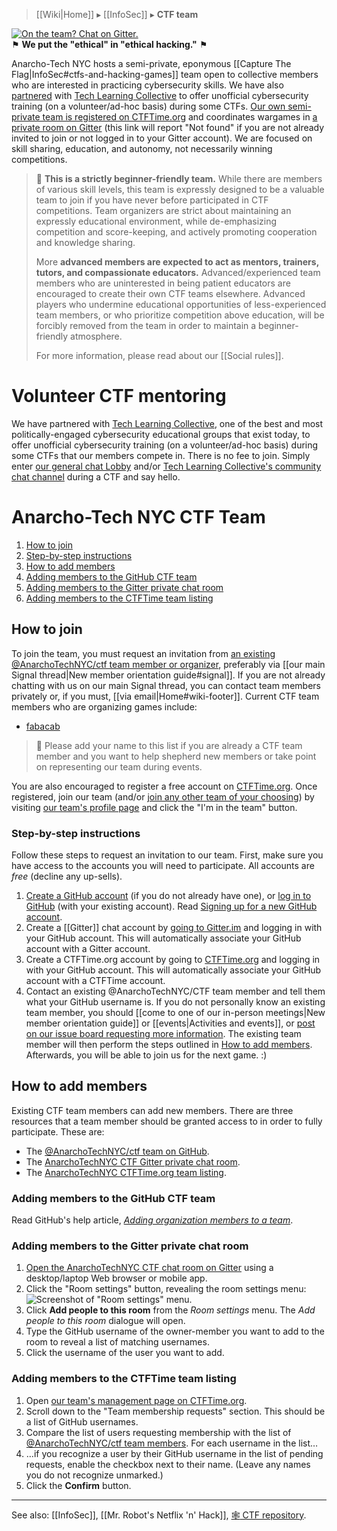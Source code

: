 > [[Wiki|Home]] ▸ [[InfoSec]] ▸ **CTF team**

[![On the team? Chat on Gitter.](https://badges.gitter.im/AnarchoTechNYC/CTF.svg)](https://gitter.im/AnarchoTechNYC/CTF)  
⚑ **We put the "ethical" in "ethical hacking."** ⚑

Anarcho-Tech NYC hosts a semi-private, eponymous [[Capture The Flag|InfoSec#ctfs-and-hacking-games]] team open to collective members who are interested in practicing cybersecurity skills. We have also [partnered](#volunteer-ctf-mentoring) with [Tech Learning Collective](https://techlearningcollective.com/) to offer unofficial cybersecurity training (on a volunteer/ad-hoc basis) during some CTFs. [Our own semi-private team is registered on CTFTime.org](https://ctftime.org/team/34635) and coordinates wargames in [a private room on Gitter](https://gitter.im/AnarchoTechNYC/CTF) (this link will report "Not found" if you are not already invited to join or not logged in to your Gitter account). We are focused on skill sharing, education, and autonomy, not necessarily winning competitions.

> 🔰 **This is a strictly beginner-friendly team.** While there are members of various skill levels, this team is expressly designed to be a valuable team to join if you have never before participated in CTF competitions. Team organizers are strict about maintaining an expressly educational environment, while de-emphasizing competition and score-keeping, and actively promoting cooperation and knowledge sharing.
> 
> More **advanced members are expected to act as mentors, trainers, tutors, and compassionate educators.** Advanced/experienced team members who are uninterested in being patient educators are encouraged to create their own CTF teams elsewhere. Advanced players who undermine educational opportunities of less-experienced team members, or who prioritize competition above education, will be forcibly removed from the team in order to maintain a beginner-friendly atmosphere.
> 
> For more information, please read about our [[Social rules]].

# Volunteer CTF mentoring

We have partnered with [Tech Learning Collective](https://techlearningcollective.com/), one of the best and most politically-engaged cybersecurity educational groups that exist today, to offer unofficial cybersecurity training (on a volunteer/ad-hoc basis) during some CTFs that our members compete in. There is no fee to join. Simply enter [our general chat Lobby](https://gitter.im/AnarchoTechNYC/Lobby) and/or [Tech Learning Collective's community chat channel](https://gitter.im/tech-learning-collective/community) during a CTF and say hello.

# Anarcho-Tech NYC CTF Team

1. [How to join](#how-to-join)
  1. [Step-by-step instructions](#step-by-step-instructions)
1. [How to add members](#how-to-add-members)
  1. [Adding members to the GitHub CTF team](#adding-members-to-the-github-ctf-team)
  1. [Adding members to the Gitter private chat room](#adding-members-to-the-gitter-private-chat-room)
  1. [Adding members to the CTFTime team listing](#adding-members-to-the-ctftime-team-listing)

## How to join

To join the team, you must request an invitation from [an existing @AnarchoTechNYC/ctf team member or organizer](https://github.com/orgs/AnarchoTechNYC/teams/ctf), preferably via [[our main Signal thread|New member orientation guide#signal]]. If you are not already chatting with us on our main Signal thread, you can contact team members privately or, if you must, [[via email|Home#wiki-footer]]. Current CTF team members who are organizing games include:

* [fabacab](https://github.com/fabacab)

> 📝 Please add your name to this list if you are already a CTF team member and you want to help shepherd new members or take point on representing our team during events.

You are also encouraged to register a free account on [CTFTime.org](https://ctftime.org/). Once registered, join our team (and/or [join any other team of your choosing](https://ctftime.org/faq/#team)) by visiting [our team's profile page](https://ctftime.org/team/34635) and click the "I'm in the team" button.

### Step-by-step instructions

Follow these steps to request an invitation to our team. First, make sure you have access to the accounts you will need to participate. All accounts are *free* (decline any up-sells).

1. [Create a GitHub account](https://github.com/join) (if you do not already have one), or [log in to GitHub](https://github.com/login) (with your existing account). Read [Signing up for a new GitHub account](https://help.github.com/articles/signing-up-for-a-new-github-account/).
1. Create a [[Gitter]] chat account by [going to Gitter.im](https://gitter.im/) and logging in with your GitHub account. This will automatically associate your GitHub account with a Gitter account.
1. Create a CTFTime.org account by going to [CTFTime.org](https://ctftime.org/) and logging in with your GitHub account. This will automatically associate your GitHub account with a CTFTime account.
1. Contact an existing @AnarchoTechNYC/CTF team member and tell them what your GitHub username is. If you do not personally know an existing team member, you should [[come to one of our in-person meetings|New member orientation guide]] or [[events|Activities and events]], or [post on our issue board requesting more information](https://github.com/AnarchoTechNYC/meta/issues/new). The existing team member will then perform the steps outlined in [How to add members](#how-to-add-members). Afterwards, you will be able to join us for the next game. :)

## How to add members

Existing CTF team members can add new members. There are three resources that a team member should be granted access to in order to fully participate. These are:

* The [@AnarchoTechNYC/ctf team on GitHub](https://github.com/orgs/AnarchoTechNYC/teams/ctf).
* The [AnarchoTechNYC CTF Gitter private chat room](https://gitter.im/AnarchoTechNYC/CTF).
* The [AnarchoTechNYC CTFTime.org team listing](https://ctftime.org/team/34635/).

### Adding members to the GitHub CTF team

Read GitHub's help article, [*Adding organization members to a team*](https://help.github.com/articles/adding-organization-members-to-a-team/).

### Adding members to the Gitter private chat room

1. [Open the AnarchoTechNYC CTF chat room on Gitter](https://gitter.im/AnarchoTechNYC/CTF) using a desktop/laptop Web browser or mobile app.
1. Click the "Room settings" button, revealing the room settings menu:  
  ![Screenshot of "Room settings" menu.](https://web.archive.org/web/20170216044910/https://i.imgur.com/cASsPCL.png)
1. Click **Add people to this room** from the *Room settings* menu. The *Add people to this room* dialogue will open.
1. Type the GitHub username of the owner-member you want to add to the room to reveal a list of matching usernames.
1. Click the username of the user you want to add.

### Adding members to the CTFTime team listing

1. Open [our team's management page on CTFTime.org](https://ctftime.org/team/34635/edit/#members).
1. Scroll down to the "Team membership requests" section. This should be a list of GitHub usernames.
1. Compare the list of users requesting membership with the list of [@AnarchoTechNYC/ctf team members](https://github.com/orgs/AnarchoTechNYC/teams/ctf). For each username in the list…
  1. …if you recognize a user by their GitHub username in the list of pending requests, enable the checkbox next to their name. (Leave any names you do not recognize unmarked.)
1. Click the **Confirm** button.

---

See also: [[InfoSec]], [[Mr. Robot's Netflix 'n' Hack]], [:spider_web: CTF repository](https://github.com/AnarchoTechNYC/CTF/#readme).